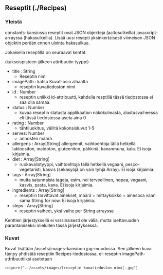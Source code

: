 ## Reseptit (./Recipes)

### Yleistä
constants-kansiossa reseptit ovat JSON objekteja (aaltosulkeilla) javascript-arrayssa (hakasulkeilla). Lisää uusi resepti yksinkertaisesti viimeisen JSON objektin perään ennen ulointa hakasulkua.

Jokaisella reseptillä on seuraavat kentät:

(kaksoispisteen jälkeen attribuutin tyyppi)

- title : String
    - Reseptin nimi
- imagePath : katso Kuvat-osio alhaalta
    - reseptin kuvatiedoston nimi
- id : Number
    - reseptin uniikki id-attribuutti, kahdella resptillä tässä tiedostossa ei saa olla samaa.
- status : Number
    - kuvaa reseptin statusta applikaation näkökulmasta, alustusvaiheessa eli tässä tiedostossa aseta aina 0
- rating : Number
    - tähtiluokitus, väliltä kokonaisluvut 1-5
- serves: Number
    - annosten määrä
- allergens : Array[String]
    allergeenit, vaihtoehtoja tällä hetkellä laktoositon, maidoton, gluteeniton, pähkinä, kananmuna, kala. Ei isoja kirjaimia.
- diet : Array[String]
    - ruokavaliotyyppi, vaihtoehtoja tällä hetkellä vegaani, pesco-vegetaristi, kasvis (sekasyöjä on vain tyhjä Array). Ei isoja kirjaimia.
- tags : Array[String]
    - muita satunnaisia tageja, esim. noi terveellinen, nopea, vegaani, kasvis, pasta, kana. Ei isoja kirjaimia.
- ingredients : Array[String]
    - reseptiin tarvittavat ainekset, määrä + mittayksikkö + ainesosa vaan sama String for now. Ei isoja kirjaimia.
- steps : Array[String]
    - reseptin vaiheet, yksi vaihe per String arrayssa

Kenttien järjestyksellä ei varsinaisesti ole väliä, mutta luettavuuden parantamiseksi mieluiten tässä järjestyksessä.

### Kuvat

Kuvat lisätään /assets/images-kansioon jpg-muodossa. Sen jälkeen kuva täytyy yhdistää reseptiin Recipes-tiedostossa, eli reseptin imagePath-attribuuttiiksi asetetaan

    require("../assets/images/[reseptin kuvatiedoston nimi].jpg")